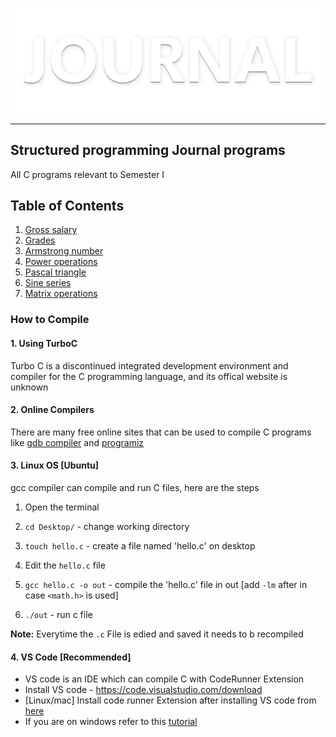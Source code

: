 ![Header](/src/images/header.png)

---

## Structured programming Journal programs

All C programs relevant to Semester I

## Table of Contents

1. [ Gross salary](/salary/explaination.md)
2. [ Grades](/grades/explaination.md)
3. [ Armstrong number](/armstrongNumber/explaination.md)
4. [ Power operations](/powerOperations/explaination.md)
5. [ Pascal triangle](/pascalsTriangle/explaination.md)
6. [Sine series](/sineSeries/explaination.md)
7. [Matrix operations](/matrices/explaination.md)
   <br>

### How to Compile

#### 1. Using TurboC

Turbo C is a discontinued integrated development environment and compiler for the C programming language, and its offical website is unknown

#### 2. Online Compilers

There are many free online sites that can be used to compile C programs like [gdb compiler](https://www.onlinegdb.com/online_c_compiler) and [programiz](https://www.programiz.com/c-programming/online-compiler/)

#### 3. Linux OS [Ubuntu]

gcc compiler can compile and run C files, here are the steps

1. Open the terminal

2. `cd Desktop/` - change working directory

3. `touch hello.c` - create a file named 'hello.c' on desktop

4. Edit the `hello.c` file

5. `gcc hello.c -o out` - compile the 'hello.c' file in out [add `-lm` after in case `<math.h>` is used]

6. `./out` - run c file

**Note:** Everytime the `.c` File is edied and saved it needs to b recompiled

#### 4. VS Code [Recommended]

- VS code is an IDE which can compile C with CodeRunner Extension
- Install VS code - https://code.visualstudio.com/download
- [Linux/mac] Install code runner Extension after installing VS code from [here](https://marketplace.visualstudio.com/items?itemName=formulahendry.code-runner)
- If you are on windows refer to this [tutorial](https://www.youtube.com/watch?v=oaebkkOP2Qg)

<!-- OUTPUT FILES CREATION -->
<!-- [https://carbon.now.sh/?bg=rgba%2874%2C144%2C226%2C0%29&t=vscode&wt=bw&l=powershell&width=489&ds=false&dsyoff=20px&dsblur=68px&wc=false&wa=false&pv=25px&ph=56px&ln=false&fl=1&fm=Hack&fs=15.5px&lh=134%25&si=false&es=2x&wm=false&code=Enter%2520a%2520String%253A%2520hELLOwORLD...%250A%250AOriginal%2520String%253A%2520hELLOwORLD...%250AModified%2520String%253A%2520HelloWorld%252C%252C%252C%250A] -->
